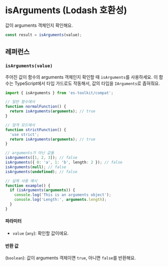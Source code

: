 # isArguments (Lodash 호환성)

값이 arguments 객체인지 확인해요.

```typescript
const result = isArguments(value);
```

## 레퍼런스

### `isArguments(value)`

주어진 값이 함수의 arguments 객체인지 확인할 때 `isArguments`를 사용하세요. 이 함수는 TypeScript에서 타입 가드로도 작동해서, 값의 타입을 `IArguments`로 좁혀줘요.

```typescript
import { isArguments } from 'es-toolkit/compat';

// 일반 함수에서
function normalFunction() {
  return isArguments(arguments); // true
}

// 엄격 모드에서
function strictFunction() {
  'use strict';
  return isArguments(arguments); // true
}

// arguments가 아닌 값들
isArguments([1, 2, 3]); // false
isArguments({ 0: 'a', 1: 'b', length: 2 }); // false
isArguments(null); // false
isArguments(undefined); // false

// 실제 사용 예시
function example() {
  if (isArguments(arguments)) {
    console.log('This is an arguments object');
    console.log('Length:', arguments.length);
  }
}
```

#### 파라미터

- `value` (`any`): 확인할 값이에요.

#### 반환 값

(`boolean`): 값이 arguments 객체이면 `true`, 아니면 `false`를 반환해요.
